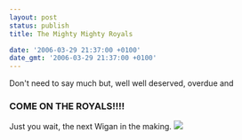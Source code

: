 ```yaml
---
layout: post
status: publish
title: The Mighty Mighty Royals

date: '2006-03-29 21:37:00 +0100'
date_gmt: '2006-03-29 21:37:00 +0100'
---
```

Don't need to say much but, well well deserved, overdue and
<h3>COME ON THE ROYALS!!!!</h3>
Just you wait, the next Wigan in the making.
<a href="http://www.readingfc.co.uk"><img src="http://upload.wikimedia.org/wikipedia/en/1/11/Reading_FC_logo.jpg"  border=0 style="border:0;" /></a>
